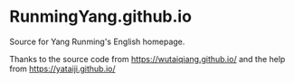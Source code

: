 # RunmingYang.github.io

Source for Yang Runming's English homepage.

Thanks to the source code from https://wutaiqiang.github.io/ and the help from https://yataiji.github.io/
